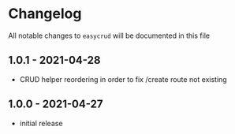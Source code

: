 # Changelog

All notable changes to `easycrud` will be documented in this file

## 1.0.1 - 2021-04-28

- CRUD helper reordering in order to fix /create route not existing

## 1.0.0 - 2021-04-27

- initial release

